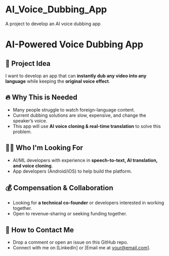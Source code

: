 # AI_Voice_Dubbing_App
A project to develop an AI voice dubbing app 
# AI-Powered Voice Dubbing App  
## 🚀 Project Idea  
I want to develop an app that can **instantly dub any video into any language** while keeping the **original voice effect**.  

## 🔥 Why This is Needed  
- Many people struggle to watch foreign-language content.  
- Current dubbing solutions are slow, expensive, and change the speaker’s voice.  
- This app will use **AI voice cloning & real-time translation** to solve this problem.  

## 👨‍💻 Who I'm Looking For  
- AI/ML developers with experience in **speech-to-text, AI translation, and voice cloning**.  
- App developers (Android/iOS) to help build the platform.  

## 💰 Compensation & Collaboration  
- Looking for **a technical co-founder** or developers interested in working together.  
- Open to revenue-sharing or seeking funding together.  

## 📩 How to Contact Me  
- Drop a comment or open an issue on this GitHub repo.  
- Connect with me on [LinkedIn] or [Email me at your@email.com].
